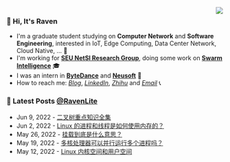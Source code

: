 
<a href="#">
  <img align="right" src="https://github-readme-stats-git-master-dreace.vercel.app/api?hide_border=true&username=RavenLite&show_icons=true&icon_color=CE1D2D&text_color=718096&bg_color=ffffff&count_private=true">
</a>

### 👋 Hi, It's Raven 
- I'm a graduate student studying on **Computer Network** and **Software Engineering**, interested in IoT, Edge Computing, Data Center Network, Cloud Native, ... 🔭
- I'm working for [**SEU NetSI Research Group**](https://seu-netsi.net/), doing some work on **[Swarm Intelligence](https://github.com/SEU-NetSI)** 🎓
- I was an intern in **[ByteDance](https://www.bytedance.com/en/)** and **[Neusoft](https://www.neusoft.com/)** 💎
- How to reach me: *[Blog](https://ravenxu.top/)*, *[LinkedIn](https://www.linkedin.com/in/ravenxu/)*, *[Zhihu](https://www.zhihu.com/people/ravenxu98)* and *[Email](mailto:xrwgood@qq.com)* 📞

### 📒 Latest Posts [@RavenLite](https://ravenxu.top/)
<!-- BLOG-POST-LIST:START -->
 - Jun 9, 2022 - [二叉树重点知识全集](https://ravenxu.top/%E4%BA%8C%E5%8F%89%E6%A0%91%E9%87%8D%E7%82%B9%E7%9F%A5%E8%AF%86%E5%85%A8%E9%9B%86/)
 - Jun 2, 2022 - [Linux 的进程和线程是如何使用内存的？](https://ravenxu.top/a.%E6%8A%80%E6%9C%AF%E6%8E%A2%E7%A9%B6/History/220603-Linux-%E7%9A%84%E8%BF%9B%E7%A8%8B%E5%92%8C%E7%BA%BF%E7%A8%8B%E6%98%AF%E5%A6%82%E4%BD%95%E4%BD%BF%E7%94%A8%E5%86%85%E5%AD%98%E7%9A%84%EF%BC%9F/)
 - May 26, 2022 - [挂载到底是什么意思？](https://ravenxu.top/g.%E7%9F%A5%E8%AF%86%E8%A7%92%E8%90%BD/History/220527-%E6%8C%82%E8%BD%BD%E5%88%B0%E5%BA%95%E6%98%AF%E4%BB%80%E4%B9%88%E6%84%8F%E6%80%9D%EF%BC%9F/)
 - May 19, 2022 - [多核处理器可以并行运行多个进程吗？](https://ravenxu.top/a.%E6%8A%80%E6%9C%AF%E6%8E%A2%E7%A9%B6/History/220520-%E5%A4%9A%E6%A0%B8%E5%A4%84%E7%90%86%E5%99%A8%E5%8F%AF%E4%BB%A5%E5%B9%B6%E8%A1%8C%E8%BF%90%E8%A1%8C%E5%A4%9A%E4%B8%AA%E8%BF%9B%E7%A8%8B%E5%90%97%EF%BC%9F/)
 - May 12, 2022 - [Linux 内核空间和用户空间](https://ravenxu.top/g.%E7%9F%A5%E8%AF%86%E8%A7%92%E8%90%BD/History/220513-Linux-%E5%86%85%E6%A0%B8%E7%A9%BA%E9%97%B4%E5%92%8C%E7%94%A8%E6%88%B7%E7%A9%BA%E9%97%B4/)<!-- BLOG-POST-LIST:END -->
